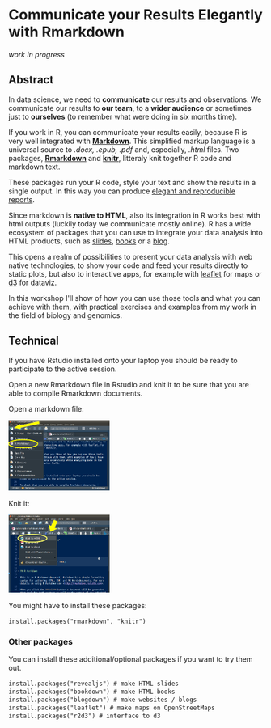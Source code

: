 # Communicate your Results Elegantly with Rmarkdown

*work in progress*

## Abstract

In data science, we need to **communicate** our results and observations. We communicate our results to **our team**, to a **wider audience** or sometimes  just to **ourselves** (to remember what were doing in six months time).

If you work in R, you can communicate your results easily, because R is very well integrated with [**Markdown**](https://en.wikipedia.org/wiki/Markdown). This simplified markup language is a universal source to *.docx, .epub, .pdf* and, especially, *.html* files. Two packages, [**Rmarkdown**](https://bookdown.org/yihui/rmarkdown/) and [**knitr**](https://yihui.name/knitr/), litteraly knit together R code and markdown text.

These packages run your R code, style your text and show the results in a single output. In this way you can produce [elegant and reproducible reports](https://rmarkdown.rstudio.com/).

Since markdown is **native to HTML**, also its integration in R works best with html outputs (luckily today we communicate mostly online). R has a wide ecosystem of packages that you can use to integrate your data analysis into HTML products, such as [slides](https://revealjs.com/#/), [books](https://bookdown.org/) or a [blog](https://alison.rbind.io/post/up-and-running-with-blogdown/).

This opens a realm of possibilities to present your data analysis with web native technologies, to show your code and feed your results directly to static plots, but also to interactive apps, for example with [leaflet](https://rstudio.github.io/leaflet/) for maps or [d3](https://rstudio.github.io/r2d3/) for dataviz.

In this workshop I'll show of how you can use those tools and what you can achieve with them, with practical exercises and examples from my work in the field of biology and genomics.

## Technical

If you have Rstudio installed onto your laptop you should be ready to participate to the active session.

Open a new Rmarkdown file in Rstudio and knit it to be sure that you are able to compile Rmarkdown documents.

Open a markdown file:

<img src="img/open-file.png" alt="open markdown file" width="200px">

Knit it:

<img src="img/knit-file.png" alt="open markdown file" width="200px">

You might have to install these packages:

```{r}
install.packages("rmarkdown", "knitr")
```

### Other packages

You can install these additional/optional packages if you want to try them out.

```{r}
install.packages("revealjs") # make HTML slides
install.packages("bookdown") # make HTML books
install.packages("blogdown") # make websites / blogs
install.packages("leaflet") # make maps on OpenStreetMaps
install.packages("r2d3") # interface to d3
```